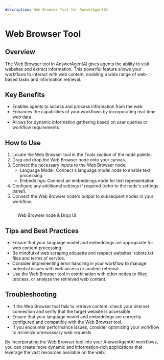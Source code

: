 ```yaml
---
description: Web Browser Tool for AnswerAgentAI
---
```


# Web Browser Tool

## Overview

The Web Browser tool in AnswerAgentAI gives agents the ability to visit websites and extract information. This powerful feature allows your workflows to interact with web content, enabling a wide range of web-based tasks and information retrieval.

## Key Benefits

-   Enables agents to access and process information from the web
-   Enhances the capabilities of your workflows by incorporating real-time web data
-   Allows for dynamic information gathering based on user queries or workflow requirements

## How to Use

1. Locate the Web Browser tool in the Tools section of the node palette.
2. Drag and drop the Web Browser node onto your canvas.
3. Connect the necessary inputs to the Web Browser node:
    - Language Model: Connect a language model node to enable text processing.
    - Embeddings: Connect an embeddings node for text representation.
4. Configure any additional settings if required (refer to the node's settings panel).
5. Connect the Web Browser node's output to subsequent nodes in your workflow.

<!-- TODO: Add a screenshot showing the Web Browser node on the canvas with its inputs connected -->
<figure><img src="/.gitbook/assets/screenshots/webbrowser.png" alt="" /><figcaption><p> Web Browser node   &#x26; Drop UI</p></figcaption></figure>

## Tips and Best Practices

-   Ensure that your language model and embeddings are appropriate for web content processing.
-   Be mindful of web scraping etiquette and respect websites' robots.txt files and terms of service.
-   Consider implementing error handling in your workflow to manage potential issues with web access or content retrieval.
-   Use the Web Browser tool in combination with other nodes to filter, process, or analyze the retrieved web content.

## Troubleshooting

-   If the Web Browser tool fails to retrieve content, check your internet connection and verify that the target website is accessible.
-   Ensure that your language model and embeddings are correctly configured and compatible with the Web Browser tool.
-   If you encounter performance issues, consider optimizing your workflow to minimize unnecessary web requests.

By incorporating the Web Browser tool into your AnswerAgentAI workflows, you can create more dynamic and information-rich applications that leverage the vast resources available on the web.
